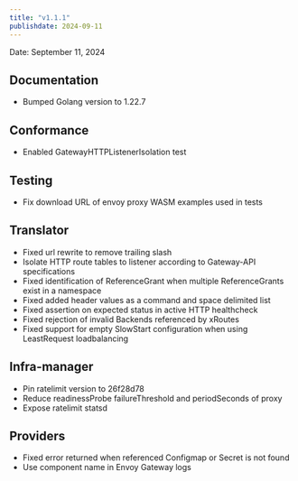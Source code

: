 ```yaml
---
title: "v1.1.1"
publishdate: 2024-09-11
---
```


Date: September 11, 2024

## Documentation
- Bumped Golang version to 1.22.7

## Conformance
- Enabled GatewayHTTPListenerIsolation test

## Testing
- Fix download URL of envoy proxy WASM examples used in tests

## Translator
- Fixed url rewrite to remove trailing slash
- Isolate HTTP route tables to listener according to Gateway-API specifications
- Fixed identification of ReferenceGrant when multiple ReferenceGrants exist in a namespace
- Fixed added header values as a command and space delimited list
- Fixed assertion on expected status in active HTTP healthcheck
- Fixed rejection of invalid Backends referenced by xRoutes
- Fixed support for empty SlowStart configuration when using LeastRequest loadbalancing

## Infra-manager
- Pin ratelimit version to 26f28d78
- Reduce readinessProbe failureThreshold and periodSeconds of proxy
- Expose ratelimit statsd

## Providers
- Fixed error returned when referenced Configmap or Secret is not found
- Use component name in Envoy Gateway logs

